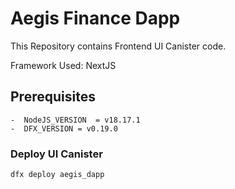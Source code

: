 # Aegis Finance Dapp

This Repository contains Frontend UI Canister code.

Framework Used: NextJS

## Prerequisites

    -  NodeJS_VERSION  = v18.17.1
    -  DFX_VERSION = v0.19.0

### Deploy UI Canister

```bash
dfx deploy aegis_dapp 
```
